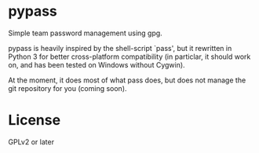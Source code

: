 pypass
======

Simple team password management using gpg.

pypass is heavily inspired by the shell-script `pass', but it rewritten in Python 3 for better cross-platform compatibility (in particlar, it should work on, and has been tested on Windows without Cygwin).

At the moment, it does most of what pass does, but does not manage the git repository for you (coming soon).

License
=======
GPLv2 or later
